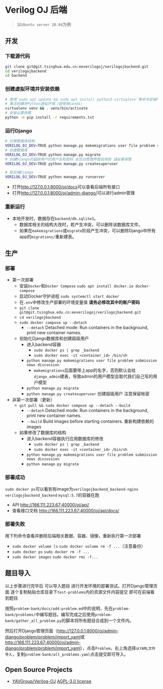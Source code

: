 # Verilog OJ 后端

> 以`Ubuntu server 20.04`为例

## 开发

### 下载源代码

```sh
git clone git@git.tsinghua.edu.cn:eeverilogoj/verilogojbackend.git
cd verilogojbackend
cd backend
```

### 创建虚拟环境并安装依赖

```sh
# 使用`sudo apt update && sudo apt install python3-virtualenv`等命令安装Python虚拟环境
# 激活创建并Python虚拟环境（或使用conda）
virtualenv venv && . venv/bin/activate
# 安装必要依赖
python -m pip install -r requirements.txt
```

### 运行Django

```sh
# 迁移数据库结构
VERILOG_OJ_DEV=TRUE python manage.py makemigrations user file problem submission news discussion
# 创建数据库
VERILOG_OJ_DEV=TRUE python manage.py migrate
# 创建Django的超级用户的用户名和密码 在后台管理界面会用到 请妥善保管
VERILOG_OJ_DEV=TRUE python manage.py createsuperuser

# 启后端Django
VERILOG_OJ_DEV=TRUE python manage.py runserver
```

- 打开<http://127.0.0.1:8000/oj/docs>可以查看后端所有接口
- 打开<http://127.0.0.1:8000/oj/admin-django/>可以进行admin管理

### 重新运行

- 本地开发时，数据存在`backend/db.sqlite3`。
    - 数据库相关的结构大改时，若产生冲突，可以删除该数据库文件。
    - 如果在`makemigrations`或`migrate`阶段产生冲突，可以删除Django中所有app的`migrations/`重新建表。

## 生产

### 部署

- 第一次部署
    - 安装`Docker`和`Docker Compose` `sudo apt install docker.io docker-compose`
    - 启动Docker守护进程 `sudo systemctl start docker`
    - 在`.env`中修改生产部署的环境变量值 **请务必修改其中的账户密码**
    - `git clone git@git.tsinghua.edu.cn:eeverilogoj/verilogojbackend.git`
    - `cd verilogojbackend`
    - `sudo docker compose up --detach`
        - `--detach` Detached mode: Run containers in the background, print new container names.
    - 初始化Django数据库和创建超级用户
        - 进入backend容器
            - `sudo docker ps | grep _backend`
            - `sudo docker exec -it <container_id> /bin/sh`
        - `python manage.py makemigrations user file problem submission news discussion`
            - `makemigrations`后面要带上app的名字，否则默认会给`django_admin`建表，导致admin的用户模型会取代我们自己写的用户模型
        - `python manage.py migrate`
        - `python manage.py createsuperuser` 创建超级用户 注意保留帐密
- 非第一次部署（更新）
    - `git pull && sudo docker compose up --detach --build`
        - `--detach` Detached mode: Run containers in the background, print new container names.
        - `--build` Build images before starting containers. 重新构建依赖的images
    - 如果修改了数据库的结构
        - 进入backend容器执行应用数据库的修改
            - `sudo docker ps | grep _backend`
            - `sudo docker exec -it <container_id> /bin/sh`
        - `python manage.py makemigrations user file problem submission news discussion`
        - `python manage.py migrate`

### 部署成功

`sudo docker ps`可以看到有image为`verilogojbackend_backend-nginx` `verilogojbackend_backend` `mysql:5.7`的容器在跑

- API <http://166.111.223.67:40000/oj/api/>
- 查看接口文档 <http://166.111.223.67:40000/oj/api/docs/>

### 部署失败

用下列命令查看并删除后端相关数据、容器、镜像，重新执行第一次部署

- `sudo docker volume ls` `sudo docker volume rm -f ...`（注意备份）
- `sudo docker ps` `sudo docker rm -f ...`
- `sudo docker images` `sudo docker rmi -f...`

## 题目导入

以上步骤进行完毕后 可以导入题目 进行开发环境的部署测试。打开Django管理页面 逐个复制粘贴仓库目录下`test-problems`内的资源文件内容提交 即可在前端看到题目

按照`problem-bank/docs/add-problem.md`中的说明，先在`problem-bank/problems/`中编写题目。编写完成之后使用`problem-bank/gather_all_problem.py`的脚本将所有题目合成到一个文件内。

然后打开Django管理页面（<http://127.0.0.1:8000/oj/admin-django/problem/problem/import_yaml>或<http://166.111.223.67:40000/oj/admin-django/problem/problem/import_yaml>），点击`Problem`，右上角选择`从YAML文件导入`，复制`problem-bank/all_problems.yaml`点击提交即可导入。

## Open Source Projects

- [YAVGroup/Verilog-OJ](https://github.com/YAVGroup/Verilog-OJ) [AGPL-3.0 license](https://github.com/YAVGroup/Verilog-OJ/blob/master/LICENSE)
